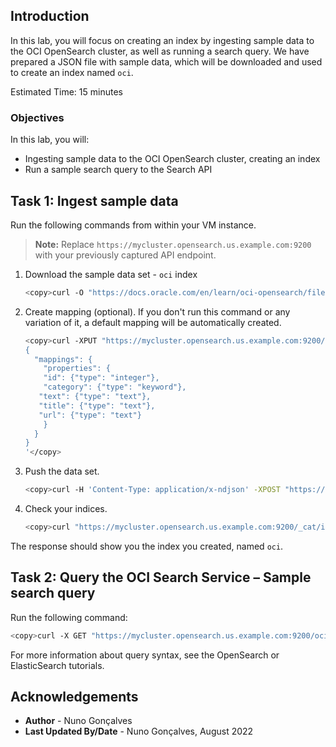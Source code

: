 ## Introduction

In this lab, you will focus on creating an index by ingesting sample data to the OCI OpenSearch cluster, as well as running a search query. We have prepared a JSON file with sample data, which will be downloaded and used to create an index named `oci`.

Estimated Time: 15 minutes

### Objectives

In this lab, you will:
- Ingesting sample data to the OCI OpenSearch cluster, creating an index
- Run a sample search query to the Search API 

## Task 1: Ingest sample data

Run the following commands from within your VM instance.  
> **Note:** Replace `https://mycluster.opensearch.us.example.com:9200` with your previously captured API endpoint.

1. Download the sample data set - `oci` index

   ```bash
   <copy>curl -O "https://docs.oracle.com/en/learn/oci-opensearch/files/OCI_services.json"</copy>
   ```

2. Create mapping (optional). If you don't run this command or any variation of it, a default mapping will be automatically created.

   ```bash
   <copy>curl -XPUT "https://mycluster.opensearch.us.example.com:9200/oci" -H 'Content-Type: application/json' --cacert cert.pem -d'
   {
     "mappings": {
       "properties": {
       "id": {"type": "integer"},
       "category": {"type": "keyword"},
      "text": {"type": "text"},
      "title": {"type": "text"},
      "url": {"type": "text"}
       }
     }
   }
   '</copy>
   ```

3. Push the data set.

   ```bash
   <copy>curl -H 'Content-Type: application/x-ndjson' -XPOST "https://mycluster.opensearch.us.example.com:9200/oci/_bulk?pretty" --data-binary @OCI_services.json --cacert cert.pem</copy>
   ```

4. Check your indices.

   ```bash
   <copy>curl "https://mycluster.opensearch.us.example.com:9200/_cat/indices" --cacert cert.pem</copy>
   ```

The response should show you the index you created, named `oci`.

## Task 2: Query the OCI Search Service – Sample search query

Run the following command:

   ```bash
   <copy>curl -X GET "https://mycluster.opensearch.us.example.com:9200/oci/_search?q=title:Kubernetes&pretty" --cacert cert.pem</copy>
   ```

For more information about query syntax, see the OpenSearch or ElasticSearch tutorials.  

## Acknowledgements

* **Author** - Nuno Gonçalves
* **Last Updated By/Date** - Nuno Gonçalves, August 2022